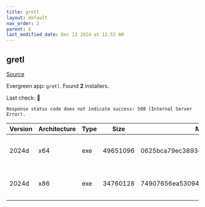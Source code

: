 ```yaml
---
title: gretl
layout: default
nav_order: 2
parent: G
last_modified_date: Dec 13 2024 at 12:53 AM
---
```


## gretl

[Source](http://gretl.sourceforge.net/)

Evergreen app: `gretl`. Found **2** installers.

Last check: 🔴
```
Response status code does not indicate success: 500 (Internal Server Error).
```

| Version | Architecture | Type | Size     | Md5                              | URI                                                                                                                                                                    |
| ------- | ------------ | ---- | -------- | -------------------------------- | ---------------------------------------------------------------------------------------------------------------------------------------------------------------------- |
| 2024d   | x64          | exe  | 49651096 | 0625bca79ec3893c2e22be4148413de2 | [https://ixpeering.dl.sourceforge.net/project/gretl/gretl/2024d/gretl-2024d-64.exe](https://ixpeering.dl.sourceforge.net/project/gretl/gretl/2024d/gretl-2024d-64.exe) |
| 2024d   | x86          | exe  | 34760128 | 74907656ea5309436687f2e825e655b4 | [https://ixpeering.dl.sourceforge.net/project/gretl/gretl/2024d/gretl-2024d-32.exe](https://ixpeering.dl.sourceforge.net/project/gretl/gretl/2024d/gretl-2024d-32.exe) |

